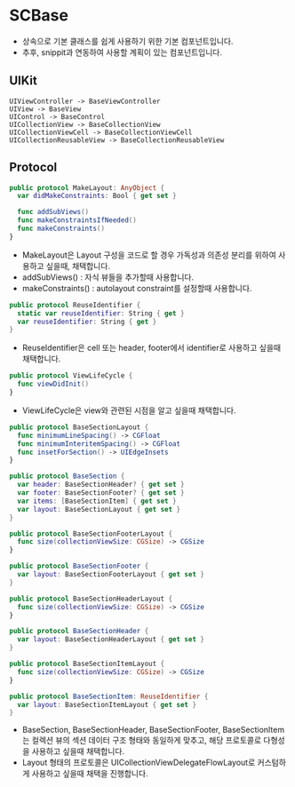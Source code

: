 # SCBase

- 상속으로 기본 클래스를 쉽게 사용하기 위한 기본 컴포넌트입니다.
- 추후, snippit과 연동하여 사용할 계획이 있는 컴포넌트입니다.

## UIKit
```
UIViewController -> BaseViewController
UIView -> BaseView
UIControl -> BaseControl
UICollectionView -> BaseCollectionView
UICollectionViewCell -> BaseCollectionViewCell
UICollectionReusableView -> BaseCollectionReusableView
```

## Protocol

```swift
public protocol MakeLayout: AnyObject {
  var didMakeConstraints: Bool { get set }

  func addSubViews()
  func makeConstraintsIfNeeded()
  func makeConstraints()
}
```
- MakeLayout은 Layout 구성을 코드로 할 경우 가독성과 의존성 분리를 위하여 사용하고 싶을때, 채택합니다.
- addSubViews() : 자식 뷰들을 추가할때 사용합니다.
- makeConstraints() : autolayout constraint를 설정할때 사용합니다.


```swift
public protocol ReuseIdentifier {
  static var reuseIdentifier: String { get }
  var reuseIdentifier: String { get }
}
```
- ReuseIdentifier은 cell 또는 header, footer에서 identifier로 사용하고 싶을때 채택합니다.


```swift
public protocol ViewLifeCycle {
  func viewDidInit()
}
```
- ViewLifeCycle은 view와 관련된 시점을 알고 싶을때 채택합니다.


```swift
public protocol BaseSectionLayout {
  func minimumLineSpacing() -> CGFloat
  func minimumInteritemSpacing() -> CGFloat
  func insetForSection() -> UIEdgeInsets
}

public protocol BaseSection {
  var header: BaseSectionHeader? { get set }
  var footer: BaseSectionFooter? { get set }
  var items: [BaseSectionItem] { get set }
  var layout: BaseSectionLayout { get set }
}

public protocol BaseSectionFooterLayout {
  func size(collectionViewSize: CGSize) -> CGSize
}

public protocol BaseSectionFooter {
  var layout: BaseSectionFooterLayout { get set }
}

public protocol BaseSectionHeaderLayout {
  func size(collectionViewSize: CGSize) -> CGSize
}

public protocol BaseSectionHeader {
  var layout: BaseSectionHeaderLayout { get set }
}

public protocol BaseSectionItemLayout {
  func size(collectionViewSize: CGSize) -> CGSize
}

public protocol BaseSectionItem: ReuseIdentifier {
  var layout: BaseSectionItemLayout { get set }
}

```
- BaseSection, BaseSectionHeader, BaseSectionFooter, BaseSectionItem는 컬렉션 뷰의 섹션 데이터 구조 형태와 동일하게 맞추고, 해당 프로토콜로 다형성을 사용하고 싶을때 채택합니다.
- Layout 형태의 프로토콜은 UICollectionViewDelegateFlowLayout로 커스텀하게 사용하고 싶을때 채택을 진행합니다.